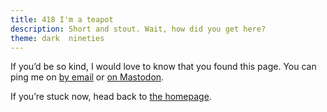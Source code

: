 ```yaml
---
title: 418 I'm a teapot
description: Short and stout. Wait, how did you get here?
theme: dark  nineties
---
```


<div class=" [ box ] [ flow ] ">
    <p>If you’d be so kind, I would love to know that you found this page. You can ping me on <a href="mailto:{{ author.email }}">by email</a> or <a href="https://{{ author.mastodon_domain }}/@{{ author.mastodon.split('@')[1] }}">on Mastodon</a>.</p>
    <p>If you’re stuck now, head back to <a href="/">the homepage</a>.</p>
</div>
